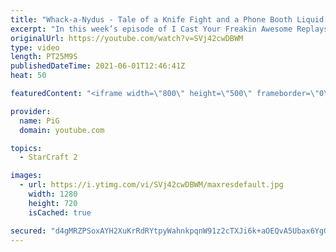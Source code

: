 ```yaml
---
title: "Whack-a-Nydus - Tale of a Knife Fight and a Phone Booth Liquid Reign ICYFAR G2"
excerpt: "In this week’s episode of I Cast Your Freakin Awesome Replays (ICYFAR) players sent in their craziest low eco-high aggression games!  CURRENT LIQUID REIGN ICYFAR CHALLENGE: \"Corporate Greed” - You need to have more than 100 workers at some point during the game! - During Liquid Reign ICYFARs there is"
originalUrl: https://youtube.com/watch?v=SVj42cwDBWM
type: video
length: PT25M9S
publishedDateTime: 2021-06-01T12:46:41Z
heat: 50

featuredContent: "<iframe width=\"800\" height=\"500\" frameborder=\"0\" src=\"https://www.youtube.com/embed/SVj42cwDBWM\" allow=\"accelerometer; autoplay; encrypted-media; gyroscope; picture-in-picture\" allowfullscreen></iframe>"

provider:
  name: PiG
  domain: youtube.com

topics:
  - StarCraft 2

images:
  - url: https://i.ytimg.com/vi/SVj42cwDBWM/maxresdefault.jpg
    width: 1280
    height: 720
    isCached: true

secured: "d4gMRZPSoxAYH2XuKrRdRYtpyWahnkpqnW91z2cTXJi6k+aOEQvA5Ubax6YgGqAaqZbvbZqCbq5xYPkEzO556798ouQhTypKw79ZGxjZ5m//79W6YSUM0bMabBFO0lofxXWBGI7Yq6QV+YsuOBnI/ibgUZn+oU2cA8in63+MAuXBIYlynuIXdKEi2rK4SCIAuA8gz4wvHLYdwtkvjcXBrRIK1q780ioXj6VC4Bed2hQiJGDlywx3Jqz0sf60ms3pyiJft66zme0s5RJFfAlxk7QGviZ1WcblGh6faIhC5jskr+24Qfx3KoCnYld9u11eBrmte6NjeC9IT9urFxQ5YoVqDXmtckVECp9nzwod5Lk3SPKoF6502ePOFnRe6NFmzDdwRCE3iOMOubMtuI0IgIgjy8PxckmHDfr6cnLJpR8=;Tb5cq/3YIMs3g1q1OIeeRg=="
---
```



